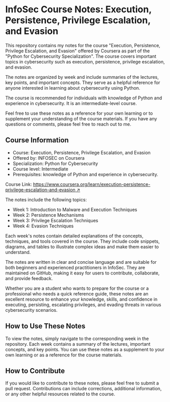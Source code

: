 # InfoSec Course Notes: Execution, Persistence, Privilege Escalation, and Evasion

This repository contains my notes for the course "Execution, Persistence, Privilege Escalation, and Evasion" offered by Coursera as part of the "Python for Cybersecurity Specialization". The course covers important topics in cybersecurity such as execution, persistence, privilege escalation, and evasion. 

The notes are organized by week and include summaries of the lectures, key points, and important concepts. They serve as a helpful reference for anyone interested in learning about cybersecurity using Python. 

The course is recommended for individuals with knowledge of Python and experience in cybersecurity. It is an intermediate-level course. 

Feel free to use these notes as a reference for your own learning or to supplement your understanding of the course materials. If you have any questions or comments, please feel free to reach out to me. 

## Course Information

- Course: Execution, Persistence, Privilege Escalation, and Evasion
- Offered by: INFOSEC on Coursera
- Specialization: Python for Cybersecurity
- Course level: Intermediate
- Prerequisites: knowledge of Python and experience in cybersecurity.
  
Course Link: [https://www.coursera.org/learn/execution-persistence-privilege-escalation-and-evasion ↗](https://www.coursera.org/learn/execution-persistence-privilege-escalation-and-evasion)

The notes include the following topics:

- Week 1: Introduction to Malware and Execution Techniques
- Week 2: Persistence Mechanisms
- Week 3: Privilege Escalation Techniques
- Week 4: Evasion Techniques

Each week's notes contain detailed explanations of the concepts, techniques, and tools covered in the course. They include code snippets, diagrams, and tables to illustrate complex ideas and make them easier to understand. 

The notes are written in clear and concise language and are suitable for both beginners and experienced practitioners in InfoSec. They are maintained on GitHub, making it easy for users to contribute, collaborate, and provide feedback.

Whether you are a student who wants to prepare for the course or a professional who needs a quick reference guide, these notes are an excellent resource to enhance your knowledge, skills, and confidence in executing, persisting, escalating privileges, and evading threats in various cybersecurity scenarios.


## How to Use These Notes

To view the notes, simply navigate to the corresponding week in the repository. Each week contains a summary of the lectures, important concepts, and key points. You can use these notes as a supplement to your own learning or as a reference for the course materials. 

## How to Contribute

If you would like to contribute to these notes, please feel free to submit a pull request. Contributions can include corrections, additional information, or any other helpful resources related to the course. 
